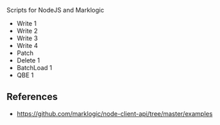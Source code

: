 
Scripts for NodeJS and Marklogic


- Write 1
- Write 2
- Write 3
- Write 4
- Patch
- Delete 1
- BatchLoad  1
- QBE 1

## References
- https://github.com/marklogic/node-client-api/tree/master/examples




